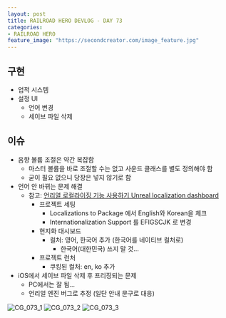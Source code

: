 ```yaml
---
layout: post
title: RAILROAD HERO DEVLOG - DAY 73
categories:
- RAILROAD HERO
feature_image: "https://secondcreator.com/image_feature.jpg"
---
```


## 구현
- 업적 시스템
- 설정 UI
  - 언어 변경
  - 세이브 파일 삭제

## 이슈
- 음향 볼륨 조절은 약간 복잡함
  - 마스터 볼륨을 바로 조절할 수는 없고 사운드 클래스를 별도 정의해야 함
  - 굳이 필요 없으니 당장은 넣지 않기로 함
- 언어 안 바뀌는 문제 해결
  - 참고: [언리얼 로컬라이징 기능 사용하기 Unreal localization dashboard](https://mentum.tistory.com/145)
    - 프로젝트 세팅
      - Localizations to Package 에서 English와 Korean을 체크
      - Internationalization Support 를 EFIGSCJK 로 변경
    - 현지화 대시보드
      - 컬처: 영어, 한국어 추가 (한국어를 네이티브 컬처로)
        - 한국어(대한민국) 쓰지 말 것…
    - 프로젝트 런처
      - 쿠킹된 컬처: en, ko 추가
- iOS에서 세이브 파일 삭제 후 프리징되는 문제
  - PC에서는 잘 됨…
  - 언리얼 엔진 버그로 추정 (일단 안내 문구로 대응)

![CG_073_1](https://secondcreator.com/blog/imgs/CG_073_1.PNG)
![CG_073_2](https://secondcreator.com/blog/imgs/CG_073_2.PNG)
![CG_073_3](https://secondcreator.com/blog/imgs/CG_073_3.PNG)
